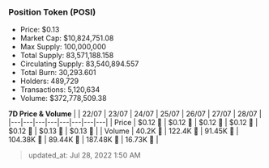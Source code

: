 
  ### Position Token (POSI)
  - Price: $0.13
  - Market Cap: $10,824,751.08
  - Max Supply: 100,000,000
  - Total Supply: 83,571,188.158
  - Circulating Supply: 83,540,894.557
  - Total Burn: 30,293.601
  - Holders: 489,729
  - Transactions: 5,120,634
  - Volume: $372,778,509.38

  **7D Price & Volume**
  | | 22&#x2F;07 | 23&#x2F;07 | 24&#x2F;07 | 25&#x2F;07 | 26&#x2F;07 | 27&#x2F;07 | 28&#x2F;07 |
  |---|---|---|---|---|---|---|---|
  | Price | $0.12 🔻 | $0.12 🚀 | $0.12 🚀 | $0.12 🔻 | $0.12 🔻 | $0.13 🚀 | $0.13 🚀 |
  | Volume | 40.2K 🔻 | 122.4K 🚀 | 91.45K 🔻 | 104.38K 🚀 | 89.44K 🔻 | 187.48K 🚀 | 16.73K 🔻 |

  > updated_at: Jul 28, 2022 1:50 AM
